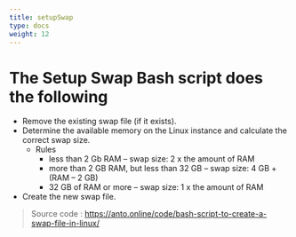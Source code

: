 ```yaml
---
title: setupSwap
type: docs
weight: 12
---
```


# The Setup Swap Bash script does the following

- Remove the existing swap file (if it exists).
- Determine the available memory on the Linux instance and calculate the correct swap size.
  - Rules
    - less than 2 Gb RAM – swap size: 2 x the amount of RAM
    - more than 2 GB RAM, but less than 32 GB – swap size: 4 GB + (RAM – 2 GB)
    - 32 GB of RAM or more – swap size: 1 x the amount of RAM
- Create the new swap file.

> Source code : https://anto.online/code/bash-script-to-create-a-swap-file-in-linux/
